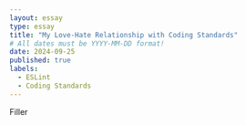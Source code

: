 ```yaml
---
layout: essay
type: essay
title: "My Love-Hate Relationship with Coding Standards"
# All dates must be YYYY-MM-DD format!
date: 2024-09-25
published: true
labels:
  - ESLint
  - Coding Standards
---
```


Filler